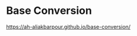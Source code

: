 # Base Conversion

<a href="https://ah-aliakbarpour.github.io/base-conversion/" target="_blank">
  https://ah-aliakbarpour.github.io/base-conversion/
</a>
